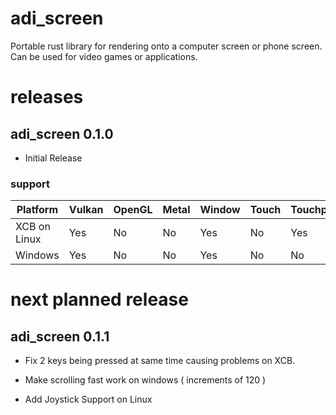 # adi_screen
Portable rust library for rendering onto a computer screen or phone screen.  Can
be used for video games or applications.

# releases

## adi_screen 0.1.0
* Initial Release

### support

| Platform              | Vulkan | OpenGL | Metal | Window | Touch | Touchpad | Mouse | Keyboard | Joystick |
|-----------------------|--------|--------|-------|--------|-------|----------|-------|----------|----------|
| XCB on Linux          | Yes    | No     | No    | Yes    | No    | Yes      | Yes   | Yes      | No       |
| Windows               | Yes    | No     | No    | Yes    | No    | No       | Yes   | Yes      | No       |

# next planned release

## adi_screen 0.1.1
* Fix 2 keys being pressed at same time causing problems on XCB.

* Make scrolling fast work on windows ( increments of 120 )

* Add Joystick Support on Linux
